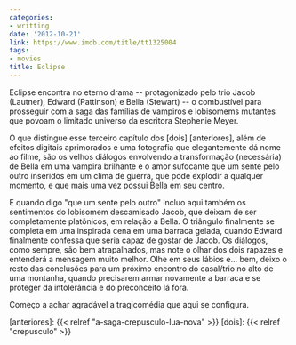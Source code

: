 ```yaml
---
categories:
- writting
date: '2012-10-21'
link: https://www.imdb.com/title/tt1325004
tags:
- movies
title: Eclipse
---
```


Eclipse encontra no eterno drama -- protagonizado pelo trio Jacob (Lautner), Edward (Pattinson) e Bella (Stewart) -- o combustível para prosseguir com a saga das famílias de vampiros e lobisomems mutantes que povoam o limitado universo da escritora Stephenie Meyer.

O que distingue esse terceiro capítulo dos [dois] [anteriores], além de efeitos digitais aprimorados e uma fotografia que elegantemente dá nome ao filme, são os velhos diálogos envolvendo a transformação (necessária) de Bella em uma vampira brilhante e o amor sufocante que um sente pelo outro inseridos em um clima de guerra, que pode explodir a qualquer momento, e que mais uma vez possui Bella em seu centro.

E quando digo "que um sente pelo outro" incluo aqui também os sentimentos do lobisomem descamisado Jacob, que deixam de ser completamente platônicos, em relação a Bella. O triângulo finalmente se completa em uma inspirada cena em uma barraca gelada, quando Edward finalmente confessa que seria capaz de gostar de Jacob. Os diálogos, como sempre, são bem atrapalhados, mas note o olhar dos dois rapazes e entenderá a mensagem muito melhor. Olhe em seus lábios e... bem, deixo o resto das conclusões para um próximo encontro do casal/trio no alto de uma montanha, quando precisarem armar novamente a barraca e se proteger da intolerância e do preconceito lá fora.

Começo a achar agradável a tragicomédia que aqui se configura.

[anteriores]: {{< relref "a-saga-crepusculo-lua-nova" >}}
[dois]: {{< relref "crepusculo" >}}